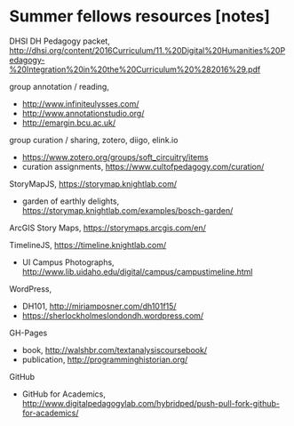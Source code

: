 # Summer fellows resources [notes]

DHSI DH Pedagogy packet, http://dhsi.org/content/2016Curriculum/11.%20Digital%20Humanities%20Pedagogy-%20Integration%20in%20the%20Curriculum%20%282016%29.pdf

group annotation / reading, 
- http://www.infiniteulysses.com/
- http://www.annotationstudio.org/
- http://emargin.bcu.ac.uk/

group curation / sharing, zotero, diigo, elink.io
- https://www.zotero.org/groups/soft_circuitry/items
- curation assignments, https://www.cultofpedagogy.com/curation/ 

StoryMapJS, https://storymap.knightlab.com/
- garden of earthly delights, https://storymap.knightlab.com/examples/bosch-garden/

ArcGIS Story Maps, https://storymaps.arcgis.com/en/

TimelineJS, https://timeline.knightlab.com/
- UI Campus Photographs, http://www.lib.uidaho.edu/digital/campus/campustimeline.html

WordPress,
- DH101, http://miriamposner.com/dh101f15/
- https://sherlockholmeslondondh.wordpress.com/

GH-Pages 
- book, http://walshbr.com/textanalysiscoursebook/
- publication, http://programminghistorian.org/

GitHub
- GitHub for Academics, http://www.digitalpedagogylab.com/hybridped/push-pull-fork-github-for-academics/
